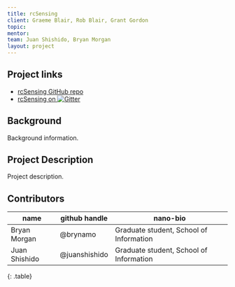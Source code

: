 ```yaml
---
title: rcSensing
client: Graeme Blair, Rob Blair, Grant Gordon
topic: 
mentor: 
team: Juan Shishido, Bryan Morgan 
layout: project
---
```

## Project links

 - [rcSensing GitHub repo](https://github.com/BIDS-collaborative/rcSensing)
 - [rcSensing on
   ![Gitter](https://badges.gitter.im/Join%20Chat.svg)
   ](https://gitter.im/BIDS-collaborative/rcSensing)

## Background

Background information.

## Project Description

Project description.

## Contributors

name | github handle | nano-bio 
--- | --- | ---
Bryan Morgan | @brynamo | Graduate student, School of Information
Juan Shishido | @juanshishido | Graduate student, School of Information
{: .table}
